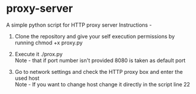 # proxy-server
A simple python script for HTTP proxy server 
Instructions -   
  
1. Clone the repository and give your self execution permissions by running chmod +x proxy.py  
  
2. Execute it ./prox.py <port number>  
Note - that if port number isn't provided 8080 is taken as default port  
  
3. Go to network settings and check the HTTP proxy box and enter the used host  
Note - If you want to change host change it directly in the script line 22
